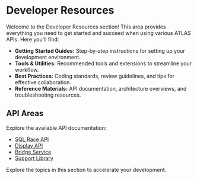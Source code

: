 # Developer Resources

Welcome to the Developer Resources section! This area provides everything you need to get started and succeed when using various ATLAS APIs. Here you'll find:

- **Getting Started Guides:** Step-by-step instructions for setting up your development environment.
- **Tools & Utilities:** Recommended tools and extensions to streamline your workflow.
- **Best Practices:** Coding standards, review guidelines, and tips for effective collaboration.
- **Reference Materials:** API documentation, architecture overviews, and troubleshooting resources.

## API Areas

Explore the available API documentation:

- [SQL Race API](./atlas/sql-race/index.md)
- [Display API](./atlas/display-api/index.md)
- [Bridge Service](./secu4/bridge_service/index.md)
- [Support Library](./secu4/support_library/index.md)

Explore the topics in this section to accelerate your development.